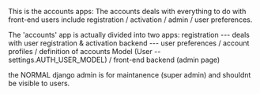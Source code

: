 This is the accounts apps:
 The accounts deals with everything to do with front-end users include registration / activation / admin / user preferences.

The 'accounts' app is actually divided into two apps:
	registration --- deals with user registration & activation
	backend  --- user preferences / account profiles / definition of accounts Model (User -- settings.AUTH_USER_MODEL) / front-end backend (admin page)



the NORMAL django admin is for maintanence (super admin) and shouldnt be visible to users.